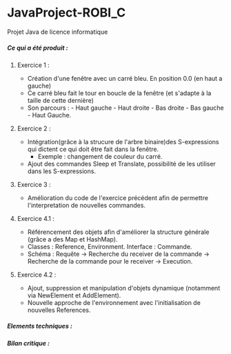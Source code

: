 # JavaProject-ROBI_C
Projet Java de licence informatique

##### Ce qui a été produit : 

1. Exercice 1 : 
	- Création d'une fenêtre avec un carré bleu. En position 0.0 (en haut a gauche)
	- Ce carré bleu fait le tour en boucle de la fenêtre (et s'adapte à la taille de cette dernière)
	- Son parcours : - Haut gauche
			 - Haut droite
			 - Bas droite
			 - Bas gauche
			 - Haut Gauche.
2. Exercice 2 :
	- Intégration(grâce à la strucure de l'arbre binaire)des S-expressions qui dictent ce qui doit être fait dans la fenêtre.
		- Exemple : changement de couleur du carré.
	- Ajout des commandes Sleep et Translate, possibilité de les utiliser dans les S-expressions.

3. Exercice 3 : 
	- Amélioration du code de l'exercice précédent afin de permettre l'interpretation de nouvelles commandes.

4. Exercice 4.1 : 
	- Référencement des objets afin d'améliorer la structure générale (grâce a des Map et HashMap).
	- Classes : Reference, Environment. Interface : Commande.
	- Schéma : Requête -> Recherche du receiver de la commande -> Recherche de la commande pour le receiver -> Execution.

5. Exercice 4.2 :
	- Ajout, suppression et manipulation d'objets dynamique (notamment via NewElement et AddElement).
	- Nouvelle approche de l'environnement avec l'initialisation de nouvelles References.

##### Elements techniques :

##### Bilan critique :
